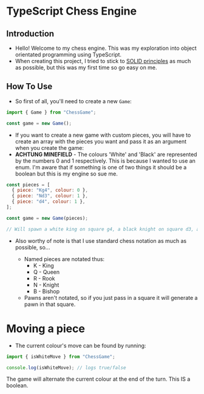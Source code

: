 # TypeScript Chess Engine

## Introduction

- Hello! Welcome to my chess engine. This was my exploration into object orientated programming using TypeScript.
- When creating this project, I tried to stick to [SOLID principles](https://medium.com/backticks-tildes/the-s-o-l-i-d-principles-in-pictures-b34ce2f1e898) as much as possible, but this was my first time so go easy on me.

## How To Use

- So first of all, you'll need to create a new `Game`:

```js
import { Game } from "ChessGame";

const game = new Game();
```

- If you want to create a new game with custom pieces, you will have to create an array with the pieces you want and pass it as an argument when you create the game:
- **ACHTUNG MINEFIELD** - The colours 'White' and 'Black' are represented by the numbers 0 and 1 respectively. This is because I wanted to use an enum. I'm aware that if something is one of two things it should be a boolean but this is my engine so sue me.

```js
const pieces = [
  { piece: "Kg4", colour: 0 },
  { piece: "Nd3", colour: 1 },
  { piece: "d4", colour: 1 },
];

const game = new Game(pieces);

// Will spawn a white king on square g4, a black knight on square d3, and a black pawn on square d4
```

- Also worthy of note is that I use standard chess notation as much as possible, so...

  - Named pieces are notated thus:
    - K - King
    - Q - Queen
    - R - Rook
    - N - Knight
    - B - Bishop
  - Pawns aren't notated, so if you just pass in a square it will generate a pawn in that square.

# Moving a piece

- The current colour's move can be found by running:

```js
import { isWhiteMove } from "ChessGame";

console.log(isWhiteMove); // logs true/false
```

The game will alternate the current colour at the end of the turn. This IS a boolean.

